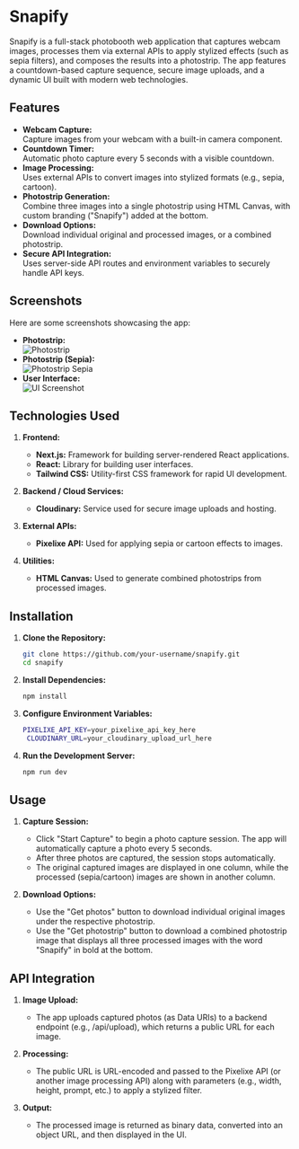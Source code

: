 # Snapify

Snapify is a full-stack photobooth web application that captures webcam images, processes them via external APIs to apply stylized effects (such as sepia filters), and composes the results into a photostrip. The app features a countdown-based capture sequence, secure image uploads, and a dynamic UI built with modern web technologies.

## Features

- **Webcam Capture:**  
  Capture images from your webcam with a built-in camera component.
- **Countdown Timer:**  
  Automatic photo capture every 5 seconds with a visible countdown.
- **Image Processing:**  
  Uses external APIs to convert images into stylized formats (e.g., sepia, cartoon).
- **Photostrip Generation:**  
  Combine three images into a single photostrip using HTML Canvas, with custom branding ("Snapify") added at the bottom.
- **Download Options:**  
  Download individual original and processed images, or a combined photostrip.
- **Secure API Integration:**  
  Uses server-side API routes and environment variables to securely handle API keys.

## Screenshots

Here are some screenshots showcasing the app:

- **Photostrip:**  
  ![Photostrip](/photostrip.png)
- **Photostrip (Sepia):**  
  ![Photostrip Sepia](/photostripSepia.png)
- **User Interface:**  
  ![UI Screenshot](/UI.png)

## Technologies Used

1. **Frontend:**  
   - **Next.js:** Framework for building server-rendered React applications.  
   - **React:** Library for building user interfaces.  
   - **Tailwind CSS:** Utility-first CSS framework for rapid UI development.

2. **Backend / Cloud Services:**  
   - **Cloudinary:** Service used for secure image uploads and hosting.

3. **External APIs:**  
   - **Pixelixe API:** Used for applying sepia or cartoon effects to images.

4. **Utilities:**  
   - **HTML Canvas:** Used to generate combined photostrips from processed images.

## Installation

1. **Clone the Repository:**

   ```bash
   git clone https://github.com/your-username/snapify.git
   cd snapify

2. **Install Dependencies:**
   ```bash
   npm install

3. **Configure Environment Variables:**
   ```bash
   PIXELIXE_API_KEY=your_pixelixe_api_key_here
    CLOUDINARY_URL=your_cloudinary_upload_url_here

4. **Run the Development Server:**
   ```bash
   npm run dev

## Usage

1. **Capture Session:**

   - Click "Start Capture" to begin a photo capture session. The app will automatically capture a photo every 5 seconds.
   - After three photos are captured, the session stops automatically.
   - The original captured images are displayed in one column, while the processed (sepia/cartoon) images are shown in another column.

2. **Download Options:**
   - Use the "Get photos" button to download individual original images under the respective photostrip.
   - Use the "Get photostrip" button to download a combined photostrip image that displays all three processed images with the word "Snapify" in bold at the bottom.

## API Integration

1. **Image Upload:**
   - The app uploads captured photos (as Data URIs) to a backend endpoint (e.g., /api/upload), which returns a public URL for each image.

2. **Processing:**
   - The public URL is URL-encoded and passed to the Pixelixe API (or another image processing API) along with parameters (e.g., width, height, prompt, etc.) to apply a stylized filter.

3. **Output:**
   - The processed image is returned as binary data, converted into an object URL, and then displayed in the UI.